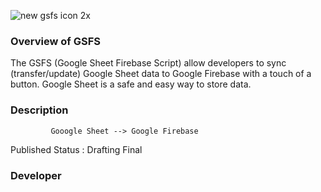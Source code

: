

![new gsfs icon 2x](https://cloud.githubusercontent.com/assets/19171147/26663754/eb075894-465a-11e7-91f2-60d43190c3db.png)

###
### Overview of GSFS
 
The GSFS (Google Sheet Firebase Script) allow developers to sync (transfer/update) Google Sheet data to Google Firebase with a touch of a button. Google Sheet is a safe and easy way to store data.

### Description

             Gooogle Sheet --> Google Firebase




Published Status : Drafting Final

### Developer



